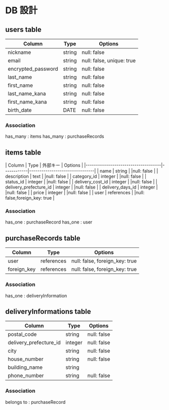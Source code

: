 # DB 設計

## users table
| Column             | Type                | Options                        |
|--------------------|---------------------|--------------------------------|
| nickname           | string              | null: false                    |
| email              | string              | null: false, unique: true      |
| encrypted_password | string              | null: false                    |
| last_name          | string              | null: false                    |
| first_name         | string              | null: false                    |
| last_name_kana     | string              | null: false                    |
| first_name_kana    | string              | null: false                    |
| birth_date         | DATE                | null: false                    |

### Association
 has_many   : items
 has_many   : purchaseRecords


## items table
| Column                              | Type       | 外部キー |   Options                        |
|-------------------------------------|------------|--------------------------------|
| name                                | string     |          |null: false                    |
| description                         | text       |          |null: false                    |
| category_id                         | integer    |          |null: false                    |
| status_id                           | integer    |          |null: false                    |
| delivery_cost_id                    | integer    |          |null: false                    |
| delivery_prefecture_id              | integer    |          |null: false                    |
| delivery_days_id                    | integer    |          |null: false                    |
| price                               | integer    |          |null: false                    |
| user                                | references |          |null: false,foreign_key: true  |


### Association
 has_one  : purchaseRecord
 has_one  : user


##  purchaseRecords table
| Column      | Type       | Options                        |
|-------------|------------|--------------------------------|
| user        | references | null: false, foreign_key: true |
| foreign_key | references | null: false, foreign_key: true |

### Association
 has_one : deliveryInformation 


##  deliveryInformations table
| Column                  | Type       | Options                       |
|-------------------------|------------|-------------------------------|
| postal_code             | string     | null: false                   |
| delivery_prefecture_id  | integer    | null: false                   |
| city                    | string     | null: false                   |
| house_number            | string     | null: false                   |
| building_name           | string     |                               |
| phone_number            | string     | null: false                   |

### Association
 belongs to : purchaseRecord 